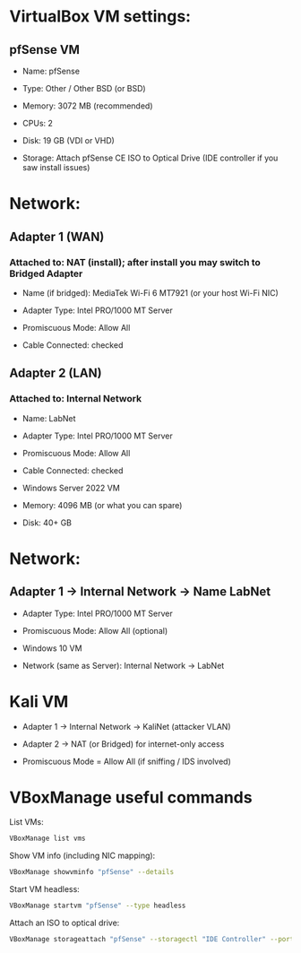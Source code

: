 # VirtualBox VM settings:
## pfSense VM

- Name: pfSense

- Type: Other / Other BSD (or BSD)

- Memory: 3072 MB (recommended)

- CPUs: 2

- Disk: 19 GB (VDI or VHD)

- Storage: Attach pfSense CE ISO to Optical Drive (IDE controller if you saw install issues)
  

# Network:

## Adapter 1 (WAN)

### Attached to: NAT (install); after install you may switch to Bridged Adapter

- Name (if bridged): MediaTek Wi-Fi 6 MT7921 (or your host Wi-Fi NIC)

- Adapter Type: Intel PRO/1000 MT Server

- Promiscuous Mode: Allow All

- Cable Connected: checked

  

## Adapter 2 (LAN)

### Attached to: Internal Network

- Name: LabNet

- Adapter Type: Intel PRO/1000 MT Server

- Promiscuous Mode: Allow All

- Cable Connected: checked

- Windows Server 2022 VM

- Memory: 4096 MB (or what you can spare)

- Disk: 40+ GB



# Network:

## Adapter 1 → Internal Network → Name LabNet

- Adapter Type: Intel PRO/1000 MT Server

- Promiscuous Mode: Allow All (optional)

- Windows 10 VM

- Network (same as Server): Internal Network → LabNet


# Kali VM

- Adapter 1 → Internal Network → KaliNet (attacker VLAN)

- Adapter 2 → NAT (or Bridged) for internet-only access

- Promiscuous Mode = Allow All (if sniffing / IDS involved)

# VBoxManage useful commands

List VMs:
```bash
VBoxManage list vms
```

Show VM info (including NIC mapping):
```bash
VBoxManage showvminfo "pfSense" --details
```

Start VM headless:
```bash
VBoxManage startvm "pfSense" --type headless
```

Attach an ISO to optical drive:
```bash
VBoxManage storageattach "pfSense" --storagectl "IDE Controller" --port 0 --device 0 --type dvddrive --medium /path/to/pfSense-CE.iso
```
